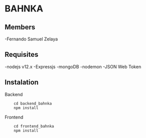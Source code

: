 # BAHNKA 


## Members
-Fernando Samuel Zelaya

## Requisites

-nodejs v12.x
-Expressjs
-mongoDB
-nodemon
-JSON Web Token


## Instalation

Backend
```
    cd backend_bahnka
    npm install
```

Frontend
```
    cd frontend_bahnka
    npm install
```

